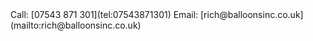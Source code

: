 <div class="strapline-content">
<span class="label">Call:</span> [07543 871 301](tel:07543871301)  
<span class="label">Email:</span> [rich@balloonsinc.co.uk](mailto:rich@balloonsinc.co.uk)
</div>